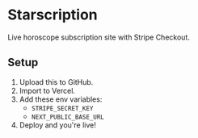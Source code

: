 # Starscription

Live horoscope subscription site with Stripe Checkout.

## Setup

1. Upload this to GitHub.
2. Import to Vercel.
3. Add these env variables:
   - `STRIPE_SECRET_KEY`
   - `NEXT_PUBLIC_BASE_URL`
4. Deploy and you're live!
